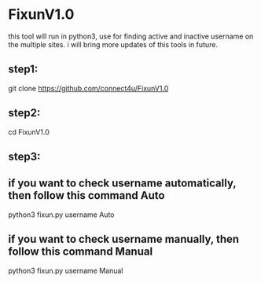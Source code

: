 # FixunV1.0
this tool will run in python3, use for finding active and inactive username  on the multiple sites. i will bring more updates of this tools in future.


step1:
------
git clone https://github.com/connect4u/FixunV1.0

step2:
------
cd FixunV1.0

step3:
------
if you want to check username automatically, then follow this command
Auto
----
python3 fixun.py username Auto

if you want to check username manually, then follow this command
Manual
------
python3 fixun.py username Manual

